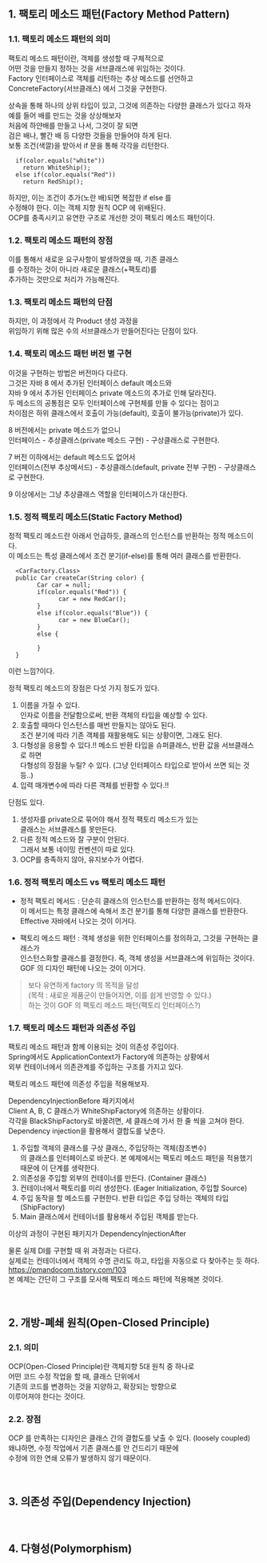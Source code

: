 ## 1. 팩토리 메소드 패턴(Factory Method Pattern)

### 1.1. 팩토리 메소드 패턴의 의미
팩토리 메소드 패턴이란, 객체를 생성할 때 구체적으로  
어떤 것을 만들지 정하는 것을 서브클래스에 위임하는 것이다.  
Factory 인터페이스로 객체를 리턴하는 추상 메소드를 선언하고  
ConcreteFactory(서브클래스) 에서 그것을 구현한다.  

상속을 통해 하나의 상위 타입이 있고, 그것에 의존하는 다양한 클래스가 있다고 하자  
예를 들어 배를 만드는 것을 상상해보자  
처음에 하얀배를 만들고 나서, 그것이 잘 되면  
검은 배나, 빨간 배 등 다양한 것들을 만들어야 하게 된다.  
보통 조건(색깔)을 받아서 if 문을 통해 각각을 리턴한다.  

      if(color.equals("white"))
        return WhiteShip();
      else if(color.equals("Red"))
        return RedShip();
        
하지만, 이는 조건이 추가(노란 배)되면 복잡한 if else 를  
수정해야 한다. 이는 객체 지향 원칙 OCP 에 위배된다.  
OCP를 충족시키고 유연한 구조로 개선한 것이 팩토리 메소드 패턴이다.  

### 1.2. 팩토리 메소드 패턴의 장점
이를 통해서 새로운 요구사항이 발생하였을 때, 기존 클래스  
를 수정하는 것이 아니라 새로운 클래스(+팩토리)를  
추가하는 것만으로 처리가 가능해진다.  

### 1.3. 팩토리 메소드 패턴의 단점
하지만, 이 과정에서 각 Product 생성 과정을  
위임하기 위해 많은 수의 서브클래스가 만들어진다는 단점이 있다.  

### 1.4. 팩토리 메소드 패턴 버전 별 구현
이것을 구현하는 방법은 버전마다 다르다.  
그것은 자바 8 에서 추가된 인터페이스 default 메소드와  
자바 9 에서 추가된 인터페이스 private 메소드의 추가로 인해 달라진다.  
두 메소드의 공통점은 모두 인터페이스에 구현체를 만들 수 있다는 점이고  
차이점은 하위 클래스에서 호출이 가능(default), 호출이 불가능(private)가 있다.  
  
8 버전에서는 private 메소드가 없으니  
인터페이스 - 추상클래스(private 메소드 구현) - 구상클래스로 구현한다.  
  
7 버전 이하에서는 default 메소드도 없어서  
인터페이스(전부 추상메서드) - 추상클래스(default, private 전부 구현) - 구상클래스로 구현한다.  
  
9 이상에서는 그냥 추상클래스 역할을 인터페이스가 대신한다. 

### 1.5. 정적 팩토리 메소드(Static Factory Method)
정적 팩토리 메소드란 아래서 언급하듯, 클래스의 인스턴스를 반환하는 정적 메소드이다.  
이 메소드는 특성 클래스에서 조건 분기(if-else)를 통해 여러 클래스를 반환한다.  
      
      <CarFactory.Class>
      public Car createCar(String color) {
            Car car = null;
            if(color.equals("Red")) {
                  car = new RedCar();
            }
            else if(color.equals("Blue")) {
                  car = new BlueCar();
            }
            else {
            
            }
      }

이런 느낌?이다.  

정적 팩토리 메소드의 장점은 다섯 가지 정도가 있다.  
1. 이름을 가질 수 있다.  
인자로 이름을 전달함으로써, 반환 객체의 타입을 예상할 수 있다.  
2. 호출할 때마다 인스턴스를 매번 만들지는 않아도 된다.  
조건 분기에 따라 기존 객체를 재활용해도 되는 상황이면, 그래도 된다.  
3. 다형성을 응용할 수 있다.!!
메소드 반환 타입을 슈퍼클래스, 반환 값을 서브클래스로 하면  
다형성의 장점을 누릴? 수 있다. (그냥 인터페이스 타입으로 받아서 쓰면 되는 것 등..)  
5. 입력 매개변수에 따라 다른 객체를 반환할 수 있다.!!

단점도 있다.
1. 생성자를 private으로 묶어야 해서 정적 팩토리 메소드가 있는  
클래스는 서브클래스를 못만든다.  
2. 다른 정적 메소드와 잘 구분이 안된다.  
그래서 보통 네이밍 컨벤션이 따로 있다.  
3. OCP를 충족하지 않아, 유지보수가 어렵다.  

### 1.6. 정적 팩토리 메소드 vs 팩토리 메소드 패턴  
* 정적 팩토리 메서드 : 단순히 클래스의 인스턴스를 반환하는 정적 메서드이다.  
이 메서드는 특정 클래스에 속해서 조건 분기를 통해 다양한 클래스를 반환한다.  
Effective 자바에서 나오는 것이 이거다.  

* 팩토리 메소드 패턴 : 객체 생성을 위한 인터페이스를 정의하고, 그것을 구현하는 클래스가  
인스턴스화할 클래스를 결정한다. 즉, 객체 생성을 서브클래스에 위임하는 것이다.  
GOF 의 디자인 패턴에 나오는 것이 이거다.

> 보다 유연하게 factory 의 목적을 달성  
(목적 : 새로운 제품군이 만들어지면, 이를 쉽게 반영할 수 있다.)  
하는 것이 GOF 의 팩토리 메소드 패턴(팩토리 인터페이스?)  

### 1.7. 팩토리 메소드 패턴과 의존성 주입
팩토리 메소드 패턴과 함께 이용되는 것이 의존성 주입이다.  
Spring에서도 ApplicationContext가 Factory에 의존하는 상황에서  
외부 컨테이너에서 의존관계를 주입하는 구조를 가지고 있다.  

팩토리 메소드 패턴에 의존성 주입을 적용해보자.  

DependencyInjectionBefore 패키지에서  
Client A, B, C 클래스가 WhiteShipFactory에 의존하는 상황이다.  
각각을 BlackShipFactory로 바꿀려면, 세 클래스에 가서 한 줄 씩을 고쳐야 한다.  
Dependency injection을 활용해서 결합도를 낮춘다.

1. 주입할 객체의 클래스를 구상 클래스, 주입당하는 객체(참조변수)  
의 클래스를 인터페이스로 바꾼다. 
본 예제에서는 팩토리 메소드 패턴을 적용했기 때문에 이 단계를 생략한다.  
2. 의존성을 주입할 외부의 컨테이너를 만든다. (Container 클래스)  
3. 컨테이너에서 팩토리를 미리 생성한다. (Eager Initialization, 주입할 Source)  
4. 주입 동작을 할 메소드를 구현한다. 반환 타입은 주입 당하는 객체의 타입 (ShipFactory)  
5. Main 클래스에서 컨테이너를 활용해서 주입된 객체를 받는다.  

이상의 과정이 구현된 패키지가 DependencyInjectionAfter  

물론 실제 DI를 구현할 때 위 과정과는 다르다.  
실제로는 컨테이너에서 객체의 수명 관리도 하고, 타입을 자동으로 다 찾아주는 듯 하다.  
https://pmandocom.tistory.com/103  
본 예제는 간단히 그 구조를 모사해 팩토리 메소드 패턴에 적용해본 것이다.  

<br>

## 2. 개방-폐쇄 원칙(Open-Closed Principle)
### 2.1. 의미  
OCP(Open-Closed Principle)란 객체지향 5대 원칙 중 하나로  
어떤 코드 수정 작업을 할 때, 클래스 단위에서  
기존의 코드를 변경하는 것을 지양하고, 확장되는 방향으로  
이루어져야 한다는 것이다.  
### 2.2. 장점  
OCP 를 만족하는 디자인은 클래스 간의 결합도를 낮출 수 있다. (loosely coupled)  
왜냐하면, 수정 작업에서 기존 클래스를 안 건드리기 때문에  
수정에 의한 연쇄 오류가 발생하지 않기 때문이다.  

<br>

## 3. 의존성 주입(Dependency Injection)

<br>

## 4. 다형성(Polymorphism)
